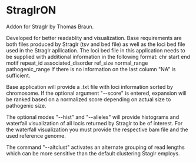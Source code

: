 # StraglrON
Addon for Straglr by Thomas Braun.

Developed for better readablity and visualization. Base requirements are both files produced by Straglr (tsv and bed file) as well as the loci bed file used in the Straglr apllication. The loci bed file in this application needs to be supplied with additional information in the following format:
chr	start	end	motif	repeat_id	associated_disorder	ref_size	normal_range	pathogenic_range
If there is no information on the last column "NA" is sufficient. 

Base application will provide a .txt file with loci information sorted by chromosome. If the optional argument "--score" is entered, expansion will be ranked based on a normalized score depending on actual size to pathogenic size. 

The optional modes "--hist" and "--alleles" will provide histograms and waterfall visualization of all locis returned by Straglr to be of interest. For the waterfall visualization you must provide the respective bam file and the used reference genome. 

The command "--altclust" activates an alternate grouping of read lengths which can be more sensitive than the default clustering Staglr employs.
